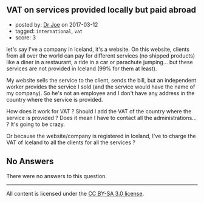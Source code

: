 ## VAT on services provided locally but paid abroad

- posted by: [Dr Joe](https://stackexchange.com/users/10427207/dr-joe) on 2017-03-12
- tagged: `international`, `vat`
- score: 3

let's say I've a company in Iceland, it's a website. On this website, clients from all over the world can pay for different services (no shipped products) like a diner in a restaurant, a ride in a car or parachute jumping... but these services are not provided in Iceland (99% for them at least).

My website sells the service to the client, sends the bill, but an independent worker provides the service I sold (and the service would have the name of my company). So he's not an employee and I don't have any address in the country where the service is provided.

How does it work for VAT ? Should I add the VAT of the country where the service is provided ? Does it mean I have to contact all the administrations... ? It's going to be crazy.

Or because the website/company is registered in Iceland, I've to charge the VAT of Iceland to all the clients for all the services ?

## No Answers

There were no answers to this question.


---

All content is licensed under the [CC BY-SA 3.0 license](https://creativecommons.org/licenses/by-sa/3.0/).
